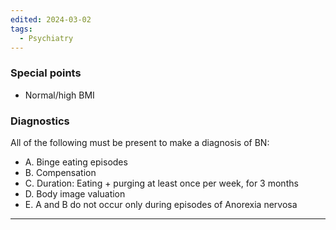 ```yaml
---
edited: 2024-03-02
tags:
  - Psychiatry
---
```

### Special points
- Normal/high BMI
### Diagnostics
All of the following must be present to make a diagnosis of BN:
- A. Binge eating episodes
- B. Compensation
- C. Duration: Eating + purging at least once per week, for 3 months
- D. Body image valuation
- E. A and B do not occur only during episodes of Anorexia nervosa 

---
